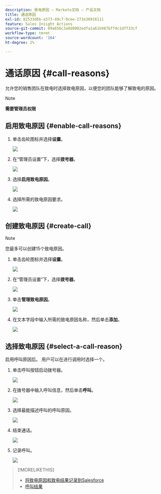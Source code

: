 ```yaml
---
description: 致电原因 — Marketo文档 — 产品文档
title: 通话原因
exl-id: 82533d6b-a373-49c7-9cee-271e36916111
feature: Sales Insight Actions
source-git-commit: 09a656c3a0d0002edfa1a61b987bff4c1dff33cf
workflow-type: tm+mt
source-wordcount: '164'
ht-degree: 2%

---
```


# 通话原因 {#call-reasons}

允许您的销售团队在致电时选择致电原因，以便您的团队能够了解致电的原因。

>[!NOTE]
>
>**需要管理员权限**

## 启用致电原因 {#enable-call-reasons}

1. 单击齿轮图标并选择&#x200B;**设置**。

   ![](assets/call-reasons-1.png)

1. 在“管理员设置”下，选择&#x200B;**拨号器**。

   ![](assets/call-reasons-2.png)

1. 选择&#x200B;**启用致电原因**。

   ![](assets/call-reasons-3.png)

1. 选择所需的致电原因要求。

   ![](assets/call-reasons-4.png)

## 创建致电原因 {#create-call}

>[!NOTE]
>
>您最多可以创建15个致电原因。

1. 单击齿轮图标并选择&#x200B;**设置**。

   ![](assets/call-reasons-5.png)

1. 在“管理员设置”下，选择&#x200B;**拨号器**。

   ![](assets/call-reasons-6.png)

1. 单击&#x200B;**管理致电原因**。

   ![](assets/call-reasons-7.png)

1. 在文本字段中输入所需的致电原因名称，然后单击&#x200B;**添加**。

   ![](assets/call-reasons-8.png)

## 选择致电原因 {#select-a-call-reason}

启用呼叫原因后。 用户可以在进行调用时选择一个。

1. 单击呼叫按钮启动拨号器。

   ![](assets/call-reasons-9.png)

1. 在拨号器中输入呼叫信息，然后单击&#x200B;**呼叫**。

   ![](assets/call-reasons-10.png)

1. 选择最能描述呼叫的呼叫原因。

   ![](assets/call-reasons-11.png)

1. 结束通话。

   ![](assets/call-reasons-12.png)

1. 记录呼叫。

   ![](assets/call-reasons-13.png)

>[!MORELIKETHIS]
>
>* [将致电原因和致电结果记录到Salesforce](/help/marketo/product-docs/marketo-sales-insight/actions/phone/log-call-reasons-and-call-outcomes-to-salesforce.md)
>* [呼叫结果](/help/marketo/product-docs/marketo-sales-insight/actions/phone/call-outcomes.md)
